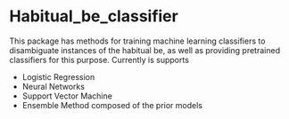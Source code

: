 # Habitual_be_classifier

This package has methods for training machine learning classifiers to disambiguate instances of the habitual be, as well as providing pretrained classifiers for this purpose. Currently is supports 
- Logistic Regression
- Neural Networks
- Support Vector Machine
- Ensemble Method composed of the prior models
